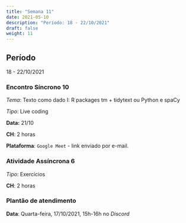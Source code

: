 ```yaml
---
title: "Semana 11"
date: 2021-05-10
description: "Período: 18 - 22/10/2021"
draft: false
weight: 11
---
```


## Período

18 - 22/10/2021

### Encontro Síncrono 10

*Tema*: Texto como dado I: R packages tm + tidytext ou Python e spaCy

*Tipo*: Live coding 

**Data:** 21/10

**CH**: 2 horas

**Plataforma**: `Google Meet` - link enviado por e-mail.

### Atividade Assíncrona 6

*Tipo*: Exercícios

**CH**: 2 horas

### Plantão de atendimento

**Data**: Quarta-feira, 17/10/2021, 15h-16h no *Discord*